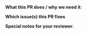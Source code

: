 <!--
Yay! Thanks for sending us a PR! 🎊

Please ensure your PR adheres to:

- [ ] Commit messages has a short & issue references when necessary
- [ ] Each commit does a logical chunk of work.
- [ ] It builds and tests pass (e.g `gulp`)
-->

**What this PR does / why we need it**:

**Which issue(s) this PR fixes**

<!--
Commits in `fixes #<issue number>(, fixes #<issue_number>, ...)` format, will close the issue(s) when PR gets merged)
-->

**Special notes for your reviewer**:
